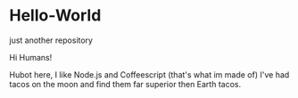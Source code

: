 # Hello-World
just another repository 

Hi Humans!

Hubot here, I like Node.js and Coffeescript (that's what im made of)
I've had tacos on the moon and find them far superior then Earth tacos.
